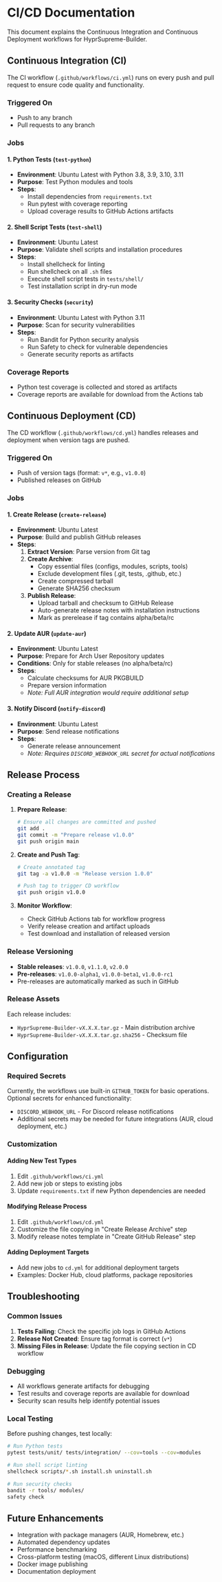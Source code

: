# CI/CD Documentation

This document explains the Continuous Integration and Continuous Deployment workflows for HyprSupreme-Builder.

## Continuous Integration (CI)

The CI workflow (`.github/workflows/ci.yml`) runs on every push and pull request to ensure code quality and functionality.

### Triggered On
- Push to any branch
- Pull requests to any branch

### Jobs

#### 1. Python Tests (`test-python`)
- **Environment**: Ubuntu Latest with Python 3.8, 3.9, 3.10, 3.11
- **Purpose**: Test Python modules and tools
- **Steps**:
  - Install dependencies from `requirements.txt`
  - Run pytest with coverage reporting
  - Upload coverage results to GitHub Actions artifacts

#### 2. Shell Script Tests (`test-shell`)
- **Environment**: Ubuntu Latest
- **Purpose**: Validate shell scripts and installation procedures
- **Steps**:
  - Install shellcheck for linting
  - Run shellcheck on all `.sh` files
  - Execute shell script tests in `tests/shell/`
  - Test installation script in dry-run mode

#### 3. Security Checks (`security`)
- **Environment**: Ubuntu Latest with Python 3.11
- **Purpose**: Scan for security vulnerabilities
- **Steps**:
  - Run Bandit for Python security analysis
  - Run Safety to check for vulnerable dependencies
  - Generate security reports as artifacts

### Coverage Reports
- Python test coverage is collected and stored as artifacts
- Coverage reports are available for download from the Actions tab

## Continuous Deployment (CD)

The CD workflow (`.github/workflows/cd.yml`) handles releases and deployment when version tags are pushed.

### Triggered On
- Push of version tags (format: `v*`, e.g., `v1.0.0`)
- Published releases on GitHub

### Jobs

#### 1. Create Release (`create-release`)
- **Environment**: Ubuntu Latest
- **Purpose**: Build and publish GitHub releases
- **Steps**:
  1. **Extract Version**: Parse version from Git tag
  2. **Create Archive**: 
     - Copy essential files (configs, modules, scripts, tools)
     - Exclude development files (.git, tests, .github, etc.)
     - Create compressed tarball
     - Generate SHA256 checksum
  3. **Publish Release**:
     - Upload tarball and checksum to GitHub Release
     - Auto-generate release notes with installation instructions
     - Mark as prerelease if tag contains alpha/beta/rc

#### 2. Update AUR (`update-aur`)
- **Environment**: Ubuntu Latest
- **Purpose**: Prepare for Arch User Repository updates
- **Conditions**: Only for stable releases (no alpha/beta/rc)
- **Steps**:
  - Calculate checksums for AUR PKGBUILD
  - Prepare version information
  - *Note: Full AUR integration would require additional setup*

#### 3. Notify Discord (`notify-discord`)
- **Environment**: Ubuntu Latest
- **Purpose**: Send release notifications
- **Steps**:
  - Generate release announcement
  - *Note: Requires `DISCORD_WEBHOOK_URL` secret for actual notifications*

## Release Process

### Creating a Release

1. **Prepare Release**:
   ```bash
   # Ensure all changes are committed and pushed
   git add .
   git commit -m "Prepare release v1.0.0"
   git push origin main
   ```

2. **Create and Push Tag**:
   ```bash
   # Create annotated tag
   git tag -a v1.0.0 -m "Release version 1.0.0"
   
   # Push tag to trigger CD workflow
   git push origin v1.0.0
   ```

3. **Monitor Workflow**:
   - Check GitHub Actions tab for workflow progress
   - Verify release creation and artifact uploads
   - Test download and installation of released version

### Release Versioning

- **Stable releases**: `v1.0.0`, `v1.1.0`, `v2.0.0`
- **Pre-releases**: `v1.0.0-alpha1`, `v1.0.0-beta1`, `v1.0.0-rc1`
- Pre-releases are automatically marked as such in GitHub

### Release Assets

Each release includes:
- `HyprSupreme-Builder-vX.X.X.tar.gz` - Main distribution archive
- `HyprSupreme-Builder-vX.X.X.tar.gz.sha256` - Checksum file

## Configuration

### Required Secrets

Currently, the workflows use built-in `GITHUB_TOKEN` for basic operations. Optional secrets for enhanced functionality:

- `DISCORD_WEBHOOK_URL` - For Discord release notifications
- Additional secrets may be needed for future integrations (AUR, cloud deployment, etc.)

### Customization

#### Adding New Test Types
1. Edit `.github/workflows/ci.yml`
2. Add new job or steps to existing jobs
3. Update `requirements.txt` if new Python dependencies are needed

#### Modifying Release Process
1. Edit `.github/workflows/cd.yml`
2. Customize the file copying in "Create Release Archive" step
3. Modify release notes template in "Create GitHub Release" step

#### Adding Deployment Targets
- Add new jobs to `cd.yml` for additional deployment targets
- Examples: Docker Hub, cloud platforms, package repositories

## Troubleshooting

### Common Issues

1. **Tests Failing**: Check the specific job logs in GitHub Actions
2. **Release Not Created**: Ensure tag format is correct (`v*`)
3. **Missing Files in Release**: Update the file copying section in CD workflow

### Debugging

- All workflows generate artifacts for debugging
- Test results and coverage reports are available for download
- Security scan results help identify potential issues

### Local Testing

Before pushing changes, test locally:

```bash
# Run Python tests
pytest tests/unit/ tests/integration/ --cov=tools --cov=modules

# Run shell script linting
shellcheck scripts/*.sh install.sh uninstall.sh

# Run security checks
bandit -r tools/ modules/
safety check
```

## Future Enhancements

- Integration with package managers (AUR, Homebrew, etc.)
- Automated dependency updates
- Performance benchmarking
- Cross-platform testing (macOS, different Linux distributions)
- Docker image publishing
- Documentation deployment

